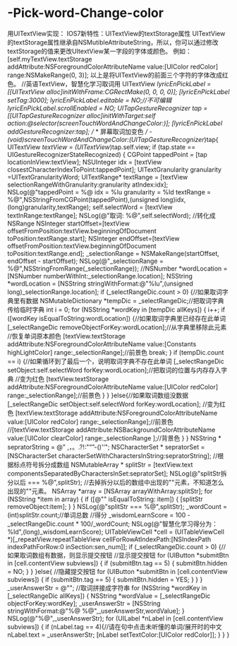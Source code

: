 # -Pick-word-Change-color
用UITextView实现：  IOS7新特性：UITextView的textStorage属性  UITextView的textStorage属性继承自NSMutibleAttributeString，所以，你可以通过修改textStorage的值来更改UItextView某一字段的字体或颜色。  例如：      [self.myTextView.textStorage addAttribute:NSForegroundColorAttributeName value:[UIColor redColor] range:NSMakeRange(0, 3)];  以上是将UITextView的前面三个字符的字体改成红色。        //英语TextView，智慧化学习取词用             UITextView *lyricEnPickLabel = [[UITextView alloc]initWithFrame:CGRectMake(0, 0, 0, 0)];             [lyricEnPickLabel setTag:3000];             lyricEnPickLabel.editable = NO;//不可编辑             lyricEnPickLabel.scrollEnabled = NO;                          UITapGestureRecognizer *tap = [[UITapGestureRecognizer alloc]initWithTarget:self action:@selector(screenTouchWordAndChangeColor:)];             [lyricEnPickLabel addGestureRecognizer:tap];   /**  *  屏幕取词加变色  */ -(void)screenTouchWordAndChangeColor:(UITapGestureRecognizer*)tap{          UITextView *textView = (UITextView*)tap.self.view;          if (tap.state == UIGestureRecognizerStateRecognized) {                  CGPoint tappedPoint = [tap locationInView:textView];                  NSUInteger idx = [textView closestCharacterIndexToPoint:tappedPoint];                  UITextGranularity granularity =UITextGranularityWord;                  UITextRange* textRange = [textView selectionRangeWithGranularity:granularity atIndex:idx];                  NSLog(@"tappedPoint = %@ idx = %lu granularity = %ld textRange = %@",NSStringFromCGPoint(tappedPoint),(unsigned long)idx,(long)granularity,textRange);                  self.selectWord = [textView textInRange:textRange];         NSLog(@"取词: %@",self.selectWord);                  //转化成NSRange         NSInteger startOffset=[textView offsetFromPosition:textView.beginningOfDocument toPosition:textRange.start];         NSInteger endOffset=[textView offsetFromPosition:textView.beginningOfDocument toPosition:textRange.end];                  _selectionRange = NSMakeRange(startOffset, endOffset - startOffset);         NSLog(@"_selectionRange = %@",NSStringFromRange(_selectionRange));                  //NSNumber *wordLocation = [NSNumber numberWithInt:_selectionRange.location];                  NSString *wordLocation = [NSString stringWithFormat:@"%lu",(unsigned long)_selectionRange.location];                  if (_selectRangeDic.count > 0) {//如果取词字典里有数据             NSMutableDictionary *tempDic = _selectRangeDic;//把取词字典传给临时字典                          int i = 0;             for (NSString *wordKey in [tempDic allKeys]) {                 i++;                 if ([wordKey isEqualToString:wordLocation]) {//如果取词字典里已经存在此单词                                          [_selectRangeDic removeObjectForKey:wordLocation];//从字典里移除此元素                     //恢复单词原本颜色                     [textView.textStorage addAttribute:NSForegroundColorAttributeName value:[Constants highLightColor] range:_selectionRange];//前景色                     break;                 }                 if (tempDic.count == i) {//如果循环到了最后一个，说明取词字典不存在此单词                     [_selectRangeDic setObject:self.selectWord  forKey:wordLocation];//把取词的位置与内存存入字典                     //变为红色                     [textView.textStorage addAttribute:NSForegroundColorAttributeName value:[UIColor redColor] range:_selectionRange];//前景色                 }             }                                   }else{//如果取词数组没数据                          [_selectRangeDic setObject:self.selectWord forKey:wordLocation];             //变为红色             [textView.textStorage addAttribute:NSForegroundColorAttributeName value:[UIColor redColor] range:_selectionRange];//前景色             //[textView.textStorage addAttribute:NSBackgroundColorAttributeName value:[UIColor clearColor] range:_selectionRange ];//背景色         }     }                   NSString * sepratorString = @" ,，。.?!:\"“”-()'‘";     NSCharacterSet * sepratorSet = [NSCharacterSet characterSetWithCharactersInString:sepratorString];          //根据标点符号拆分成数组     NSMutableArray * splitStr = [textView.text componentsSeparatedByCharactersInSet:sepratorSet];     NSLog(@"splitStr拆分以后 === %@",splitStr);          //去掉拆分以后的数组中出现的""元素，不知道怎么出现的""元素。     NSArray *array = [NSArray arrayWithArray:splitStr];     for (NSString *item in array) {         if ([@"" isEqualToString: item]) {             [splitStr removeObject:item];         }     }     NSLog(@"splitStr === %@",splitStr);          _wordCount = (int)splitStr.count;//单词总数          //得分     _wisdomLearnScore = 100 - _selectRangeDic.count * 100/_wordCount;     NSLog(@"智慧化学习得分为：%ld",(long)_wisdomLearnScore);               UITableViewCell *cell = (UITableViewCell *)[_repeatView.repeatTableView cellForRowAtIndexPath:[NSIndexPath indexPathForRow:0 inSection:sen_num]];     if (_selectRangeDic.count > 0) {//如果取词数组有数据，则显示提交按钮         //显示提交按钮         for (UIButton *submitBtn in [cell.contentView subviews]) {             if (submitBtn.tag == 5) {                 submitBtn.hidden = NO;             }         }     }else{         //隐藏提交按钮         for (UIButton *submitBtn in [cell.contentView subviews]) {             if (submitBtn.tag == 5) {                 submitBtn.hidden = YES;             }         }     }          _userAnswerStr = @"";     //取词拼接成字符串     for (NSString *wordKey in [_selectRangeDic allKeys]) {         NSString *wordValue = [_selectRangeDic objectForKey:wordKey];         _userAnswerStr = [NSString stringWithFormat:@"%@ %@",_userAnswerStr,wordValue];     }     NSLog(@"%@",_userAnswerStr);      for (UILabel *nLabel in [cell.contentView subviews]) {         if (nLabel.tag == 4){//请在句中点击未听懂的单词/展开时的中文             nLabel.text = _userAnswerStr;             [nLabel setTextColor:[UIColor redColor]];         }     }      }
